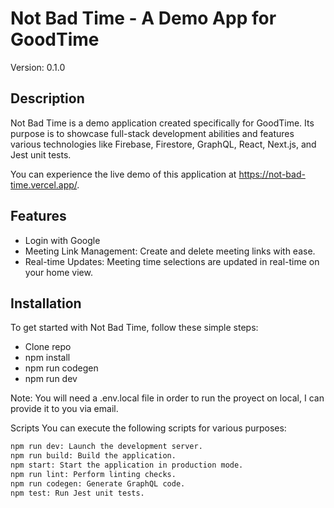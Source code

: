 # Not Bad Time - A Demo App for GoodTime

Version: 0.1.0

## Description

Not Bad Time is a demo application created specifically for GoodTime. Its purpose is to showcase full-stack development abilities and features various technologies like Firebase, Firestore, GraphQL, React, Next.js, and Jest unit tests.

You can experience the live demo of this application at https://not-bad-time.vercel.app/.

## Features

- Login with Google
- Meeting Link Management: Create and delete meeting links with ease.
- Real-time Updates: Meeting time selections are updated in real-time on your home view.

## Installation

To get started with Not Bad Time, follow these simple steps:

- Clone repo
- npm install
- npm run codegen
- npm run dev

Note: You will need a .env.local file in order to run the proyect on local, I can provide it to you via email.

Scripts
You can execute the following scripts for various purposes:

```bash
npm run dev: Launch the development server.
npm run build: Build the application.
npm start: Start the application in production mode.
npm run lint: Perform linting checks.
npm run codegen: Generate GraphQL code.
npm test: Run Jest unit tests.
```
